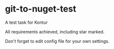 # git-to-nuget-test
A test task for Kontur

All requirements achieved, including star marked.

Don't forget to edit config file for your own settings.
